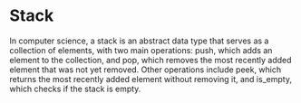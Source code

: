 # Stack

In computer science, a stack is an abstract data type that serves as a collection of elements, with two main operations: push, which adds an element to the collection, and pop, which removes the most recently added element that was not yet removed. Other operations include peek, which returns the most recently added element without removing it, and is_empty, which checks if the stack is empty.
